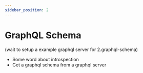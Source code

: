 ```yaml
---
sidebar_position: 2
---
```


# GraphQL Schema

(wait to setup a example graphql server for 2.graphql-schema)

- Some word about introspection
- Get a graphql schema from a graphql server
  